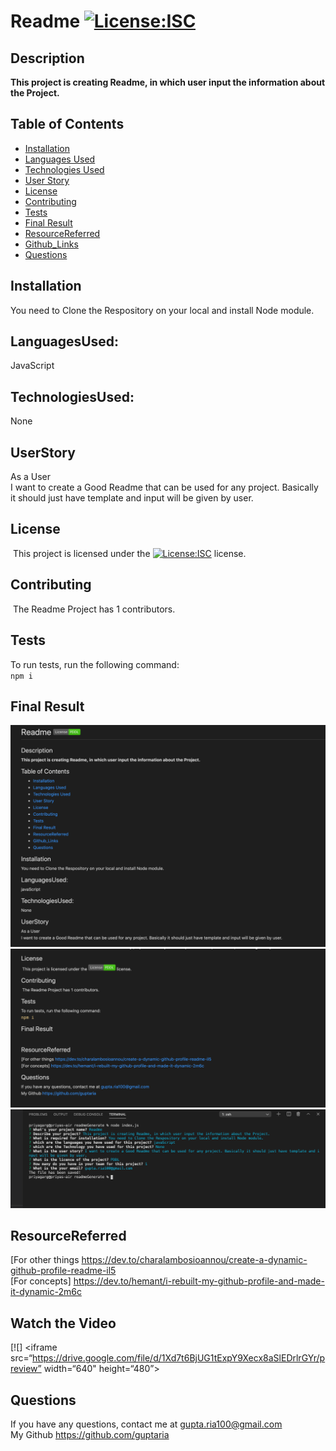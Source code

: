 


 # Readme   [![License:ISC](https://img.shields.io/badge/License-$ISC-blue.svg)](https://opensource.org/licenses/ISC)

 ## Description
 **This project is creating Readme, in which user input the information about the Project.**


 ## Table of Contents 

 * [Installation](#Installation)
 * [Languages Used](#LanguagesUsed)
 * [Technologies Used](#TechnologiesUsed)
 * [User Story](#UserStory)
 * [License](#License)
 * [Contributing](#Contributing)
 * [Tests](#Tests)
 * [Final Result](#FinalResult)
 * [ResourceReferred](#ResourceReferred)
 * [Github_Links](#Github_Links)
 * [Questions](#Questions)

 ## Installation
   You need to Clone the Respository on your local and install Node module.

 ## LanguagesUsed:
   JavaScript

 ## TechnologiesUsed:
  None


 ## UserStory
 As a User </br>
  I want to create a Good Readme that can be used for any project. Basically it should just have template and input will be given by user.


 ## License
​  This project is licensed under the [![License:ISC](https://img.shields.io/badge/License-$ISC-blue.svg)](https://opensource.org/licenses/ISC) license.

 ## Contributing
​   The Readme Project has 1 contributors.
​
 ## Tests 
   To run tests, run the following command:<br>
    ```npm i```

 ## Final Result
  ![](assets/images/screen1.png)
  ![](assets/images/screen2.png)
  ![](assets/images/screen3.png)


 ## ResourceReferred
 [For other things https://dev.to/charalambosioannou/create-a-dynamic-github-profile-readme-il5 <br>
 [For concepts] https://dev.to/hemant/i-rebuilt-my-github-profile-and-made-it-dynamic-2m6c

 ## Watch the Video
 [![] <iframe src=“https://drive.google.com/file/d/1Xd7t6BjUG1tExpY9Xecx8aSlEDrlrGYr/preview” width=“640" height=“480”></iframe>
 ## Questions
   If you have any questions, contact me at gupta.ria100@gmail.com </br>
   My Github https://github.com/guptaria
                

